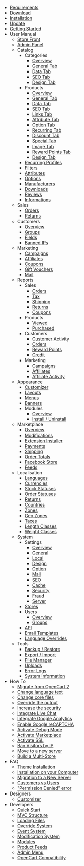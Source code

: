* [Requirements](requirements)
* [Download](download)
* [Installation](installation)
* [Update](update)
* [Getting Started](getting-started)
* User Manual
	* [Store Front](user-manual/store-front)
	* [Admin Panel](user-manual/admin-panel)
	* Catalog
		* Categories
			* [Overview](user-manual/catalog/categories/overview)
			* [General Tab](user-manual/catalog/categories/general)
			* [Data Tab](user-manual/catalog/categories/data)
			* [SEO Tab](user-manual/catalog/categories/seo)
			* [Design Tab](user-manual/catalog/categories/design)
		* Products
			* [Overview](user-manual/catalog/products/overview)
			* [General Tab](user-manual/catalog/products/general)
			* [Data Tab](user-manual/catalog/products/data)
			* [SEO Tab](user-manual/catalog/products/seo)
			* [Links Tab](user-manual/catalog/products/links)
			* [Attribute Tab](user-manual/catalog/products/attribute)
			* [Option Tab](user-manual/catalog/products/option)
			* [Recurring Tab](user-manual/catalog/products/recurring)
			* [Discount Tab](user-manual/catalog/products/discount)
			* [Special Tab](user-manual/catalog/products/special)
			* [Image Tab](user-manual/catalog/products/image)
			* [Reward Points Tab](user-manual/catalog/products/reward)
			* [Design Tab](user-manual/catalog/products/design)
		* [Recurring Profiles](user-manual/catalog/recurring)
		* [Filters](user-manual/catalog/filters)
		* [Attributes](user-manual/catalog/attributes)
		* [Options](user-manual/catalog/options)
		* [Manufacturers](user-manual/catalog/manufacturers)
		* [Downloads](user-manual/catalog/downloads)
		* [Reviews](user-manual/catalog/reviews)
		* [Informations](user-manual/catalog/informations)
	* Sales
		* [Orders](user-manual/sales/orders)
		* [Returns](user-manual/sales/returns)
	* Customers
		* [Overview](user-manual/customers/overview)
		* [Groups](user-manual/customers/groups)
		* [Fields](user-manual/customers/fields)
		* [Banned IPs](user-manual/customers/banned-ips)
	* Marketing
		* [Campaigns](user-manual/marketing/campaigns)
		* [Affiliates](user-manual/marketing/affiliates)
		* [Coupons](user-manual/marketing/coupons)
		* [Gift Vouchers](user-manual/marketing/gift-vouchers)
		* [Mail](user-manual/marketing/mail)
	* Reports
		* Sales
			* [Orders](user-manual/reports/sales/orders)
			* [Tax](user-manual/reports/sales/tax)
			* [Shipping](user-manual/reports/sales/shipping)
			* [Returns](user-manual/reports/sales/returns)
			* [Coupons](user-manual/reports/sales/coupons)
		* Products
			* [Viewed](user-manual/reports/products/viewed)
			* [Purchased](user-manual/reports/products/purchased)
		* Customers
			* [Customer Activity](user-manual/reports/customers/customer-activity)
			* [Orders](user-manual/reports/customers/orders)
			* [Reward Points](user-manual/reports/customers/rewards)
			* [Credit](user-manual/reports/customers/credit)
		* Marketing
			* [Campaigns](user-manual/reports/marketing/campaigns)
			* [Affiliates](user-manual/reports/marketing/affiliates)
			* [Affiliate Activity](user-manual/reports/marketing/affiliate-activity)
	* Appearance
		* [Customizer](user-manual/appearance/customizer)
		* [Layouts](user-manual/appearance/layouts)
		* [Menus](user-manual/appearance/menus)
		* [Banners](user-manual/appearance/banners)
		* Modules
			* [Overview](user-manual/appearance/modules/overview)
			* [Install / Uninstall](user-manual/appearance/modules/install)
	* Marketplace
		* [Overview](user-manual/marketplace/overview)
		* [Modifications](user-manual/marketplace/modifications)
		* [Extension Installer](user-manual/marketplace/extension-installer)
		* [Payments](user-manual/marketplace/payments)
		* [Shipping](user-manual/marketplace/shipping)
		* [Order Totals](user-manual/marketplace/order-totals)
		* [Facebook Store](user-manual/marketplace/facebook-store)
		* [Feeds](user-manual/marketplace/feeds)
	* Localisation
		* [Languages](user-manual/localisation/languages)
		* [Currencies](user-manual/localisation/currencies)
		* [Stock Statuses](user-manual/localisation/stock-statuses)
		* [Order Statuses](user-manual/localisation/order-statuses)
		* [Returns](user-manual/localisation/returns)
		* [Countries](user-manual/localisation/countries)
		* [Zones](user-manual/localisation/zones)
		* [Geo Zones](user-manual/localisation/geo-zones)
		* [Taxes](user-manual/localisation/taxes)
		* [Length Classes](user-manual/localisation/length-classes)
		* [Weight Classes](user-manual/localisation/weight-classes)
	* System
		* Settings
			* [Overview](user-manual/system/settings/overview)
			* [General](user-manual/system/settings/general)
			* [Local](user-manual/system/settings/local)
			* [Design](user-manual/system/settings/design)
			* [Option](user-manual/system/settings/option)
			* [Mail](user-manual/system/settings/mail)
			* [SEO](user-manual/system/settings/seo)
			* [Cache](user-manual/system/settings/cache)
			* [Security](user-manual/system/settings/security)
			* [Fraud](user-manual/system/settings/fraud)
			* [Server](user-manual/system/settings/server)
		* [Stores](user-manual/system/stores)
		* Users
			* [Overview](user-manual/system/users/overview)
			* [Groups](user-manual/system/users/groups)
		* [API](user-manual/system/api)
		* [Email Templates](user-manual/system/email-templates)
		* [Language Overrides](user-manual/system/language-overrides)
    * Tools
		* [Backup / Restore](user-manual/tools/backup-restore)
		* [Export / Import](user-manual/tools/export-import)
		* [File Manager](user-manual/tools/file-manager)
		* [Uploads](user-manual/tools/uploads)
		* [Error Logs](user-manual/tools/error-logs)
		* [System Information](user-manual/tools/system-information)
* How To
	* [Migrate from OpenCart 2](how-to/how-to-migrate-from-opencart-2)
	* [Change language text](how-to/how-to-change-language-text)
	* [Change core files](how-to/how-to-change-core-files)
	* [Override the output](how-to/how-to-override-the-output)
	* [Increase the security](how-to/how-to-increase-the-security)
	* [Integrate Live Chat](how-to/how-to-integrate-live-chat)
	* [Integrate Google Analytics](how-to/how-to-integrate-google-analytics)
	* [Enable Google reCAPTCHA](how-to/how-to-enable-google-recaptcha)
	* [Activate Debug Mode](how-to/how-to-activate-debug-mode)
	* [Activate Marketplace](how-to/how-to-activate-marketplace)
	* [Activate SSL](how-to/how-to-activate-ssl)
	* [Ban Visitors by IP](how-to/how-to-ban-visitors-by-ip)
	* [Move to a new server](how-to/how-to-move-to-a-new-server)
	* [Build a Multi-Store](how-to/how-to-build-a-multi-store)
* FAQ
	* [Theme Installation](faq/theme-installation)
	* [Installation on your Computer](faq/installing-arastta-on-computer)
	* [Migration to a New Server](faq/migration-to-new-a-server)
	* [Customers vs Users](faq/customers-vs-users)
	* ["Permission Denied" error](faq/permission-denied-error)
* Designers
	* [Customizer](designers/customizer)
* Developers
	* [Quick Start](developers/quick-start)
	* [MVC Structure](developers/mvc-structure)
	* [Loading Files](developers/loading-files)
	* [Override System](developers/override-system)
	* [Event System](developers/event-system)
	* [Modification System](developers/modification-system)
	* [Modules](developers/modules)
	* [Product Feeds](developers/product-feeds)
	* [Admin Menu](developers/admin-menu)
	* [OpenCart Compatibility](developers/opencart-compatibility)

